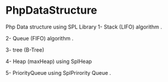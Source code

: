 # PhpDataStructure

Php Data structure using SPL Library
1- Stack (LIFO) algorithm .

2- Queue (FIFO) algorithm .

3- tree (B-Tree)

4- Heap (maxHeap) using SplHeap

5- PriorityQueue using SplPrirority Queue .

